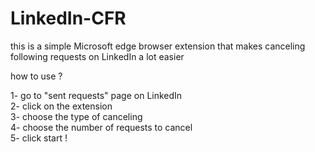 # LinkedIn-CFR
this is a simple Microsoft edge browser extension that makes canceling following requests on LinkedIn a lot easier   

how to use ? 

1- go to "sent requests"  page on LinkedIn  
2- click on the extension  
3- choose the type of canceling  
4- choose the number of requests to cancel  
5- click start !  

